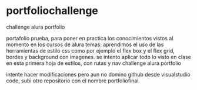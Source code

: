 # portfoliochallenge
challenge alura portfolio

portafolio prueba, para poner en practica los conocimientos vistos al momento en los cursos de alura temas: aprendimos el uso de las herramientas de estilo css como por ejemplo el flex box y el flex grid, bordes y background con imagenes.
se intento aplicar todo lo visto en clase en esta primera hoja de estilos, con rutas y nav challenge alura portfolio

intente hacer modificaciones pero aun no domino github desde visualstudio code, subi otro repositorio con el nombre portfoliofinal.   
